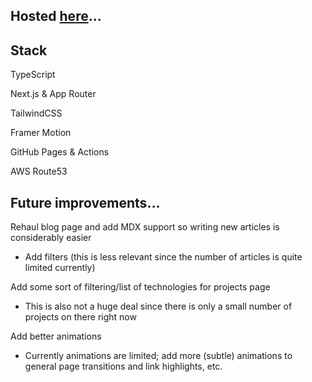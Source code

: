 ## Hosted [here](https://nrileyfletcher.com/)...

## Stack

TypeScript

Next.js & App Router

TailwindCSS

Framer Motion

GitHub Pages & Actions

AWS Route53 


## Future improvements...

Rehaul blog page and add MDX support so writing new articles is considerably easier
* Add filters (this is less relevant since the number of articles is quite limited currently)

Add some sort of filtering/list of technologies for projects page
* This is also not a huge deal since there is only a small number of projects on there right now

Add better animations
* Currently animations are limited; add more (subtle) animations to general page transitions and link highlights, etc.
